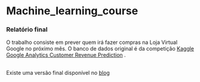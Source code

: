 # Machine_learning_course

### Relatório final

O trabalho consiste em prever quem irá fazer compras na Loja Virtual Google no próximo mês. O banco de dados original é da competição [Kaggle Google Analytics Customer Revenue Prediction](https://www.kaggle.com/c/ga-customer-revenue-prediction) .
 <br>
 <br>

Existe uma versão final disponível no [blog]([https://tainaweb-en.netlify.app/tutorials/](https://tairocha.netlify.app/tutorials/machine_learning/)https://tairocha.netlify.app/tutorials/machine_learning/)  


